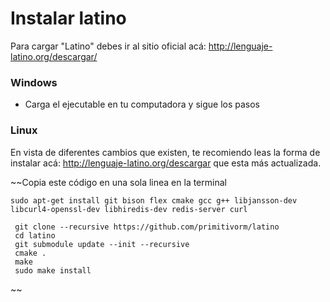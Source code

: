 # Instalar latino
Para cargar "Latino" debes ir al sitio oficial acá:  http://lenguaje-latino.org/descargar/

### Windows

* Carga el ejecutable en tu computadora y sigue los pasos 

### Linux

En vista de diferentes cambios que existen, te recomiendo leas la forma de instalar acá:  http://lenguaje-latino.org/descargar que esta más actualizada.

~~Copia este código en una sola linea en la terminal 

```
sudo apt-get install git bison flex cmake gcc g++ libjansson-dev libcurl4-openssl-dev libhiredis-dev redis-server curl
 
 git clone --recursive https://github.com/primitivorm/latino
 cd latino
 git submodule update --init --recursive
 cmake .
 make
 sudo make install
```
~~



